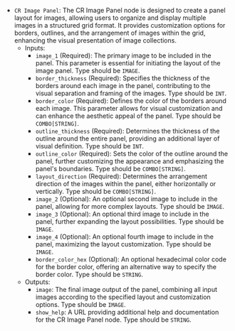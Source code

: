 - `CR Image Panel`: The CR Image Panel node is designed to create a panel layout for images, allowing users to organize and display multiple images in a structured grid format. It provides customization options for borders, outlines, and the arrangement of images within the grid, enhancing the visual presentation of image collections.
    - Inputs:
        - `image_1` (Required): The primary image to be included in the panel. This parameter is essential for initiating the layout of the image panel. Type should be `IMAGE`.
        - `border_thickness` (Required): Specifies the thickness of the borders around each image in the panel, contributing to the visual separation and framing of the images. Type should be `INT`.
        - `border_color` (Required): Defines the color of the borders around each image. This parameter allows for visual customization and can enhance the aesthetic appeal of the panel. Type should be `COMBO[STRING]`.
        - `outline_thickness` (Required): Determines the thickness of the outline around the entire panel, providing an additional layer of visual definition. Type should be `INT`.
        - `outline_color` (Required): Sets the color of the outline around the panel, further customizing the appearance and emphasizing the panel's boundaries. Type should be `COMBO[STRING]`.
        - `layout_direction` (Required): Determines the arrangement direction of the images within the panel, either horizontally or vertically. Type should be `COMBO[STRING]`.
        - `image_2` (Optional): An optional second image to include in the panel, allowing for more complex layouts. Type should be `IMAGE`.
        - `image_3` (Optional): An optional third image to include in the panel, further expanding the layout possibilities. Type should be `IMAGE`.
        - `image_4` (Optional): An optional fourth image to include in the panel, maximizing the layout customization. Type should be `IMAGE`.
        - `border_color_hex` (Optional): An optional hexadecimal color code for the border color, offering an alternative way to specify the border color. Type should be `STRING`.
    - Outputs:
        - `image`: The final image output of the panel, combining all input images according to the specified layout and customization options. Type should be `IMAGE`.
        - `show_help`: A URL providing additional help and documentation for the CR Image Panel node. Type should be `STRING`.

